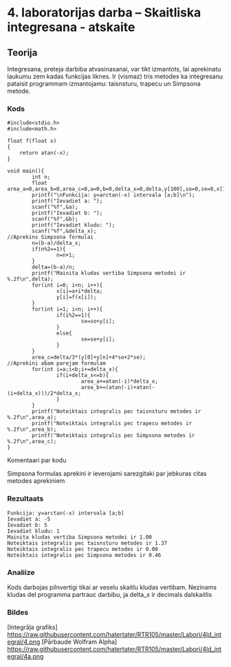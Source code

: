 # 4. laboratorijas darba – Skaitliska integresana - atskaite

## Teorija

Integresana, preteja darbiba atvasinasanai, var tikt izmantots, lai aprekinatu laukumu zem kadas funkcijas liknes.
Ir (vismaz) tris metodes ka integresanu pataisit programmam izmantojamu: taisnsturu, trapecu un Simpsona metode. 

### Kods
```
#include<stdio.h>
#include<math.h>

float f(float x)
{
    return atan(-x);
}

void main(){
        int n;
        float area_a=0,area_b=0,area_c=0,a=0,b=0,delta_x=0,delta,y[100],so=0,se=0,x[100];
        printf("\nFunkcija: y=arctan(-x) intervala [a;b]\n");
        printf("Ievadiet a: ");
        scanf("%f",&a);
        printf("Ievadiet b: ");
        scanf("%f",&b);
        printf("Ievadiet kludu: ");
        scanf("%f",&delta_x);
//Aprekins Simpsona formulai
        n=(b-a)/delta_x;
        if(n%2==1){
                n=n+1;
        }
        delta=(b-a)/n;
        printf("Mainita kludas vertiba Simpsona metodei ir %.2f\n",delta);
        for(int i=0; i<n; i++){
                x[i]=a+i*delta;
                y[i]=f(x[i]);
        }
        for(int i=1; i<n; i++){
                if(i%2==1){
                        so=so+y[i];
                }
                else{
                        se=se+y[i];
                }
        }
        area_c=delta/3*(y[0]+y[n]+4*so+2*se);
//Aprekini abam parejam formulam
        for(int i=a;i<b;i+=delta_x){
                if(i+delta_x<=b){
                        area_a+=atan(-i)*delta_x;
                        area_b+=(atan(-i)+atan(-(i+delta_x)))/2*delta_x;
                }
        }
        printf("Noteiktais integralis pec taisnsturu metodes ir %.2f\n",area_a);
        printf("Noteiktais integralis pec trapecu metodes ir %.2f\n",area_b);
        printf("Noteiktais integralis pec Simpsona metodes ir %.2f\n",area_c);
}
```
Komentaari par kodu 

Simpsona formulas aprekini ir ieverojami sarezgitaki par jebkuras citas metodes aprekiniem 

### Rezultaats
```
Funkcija: y=arctan(-x) intervala [a;b]
Ievadiet a: -5
Ievadiet b: 5
Ievadiet kludu: 1
Mainita kludas vertiba Simpsona metodei ir 1.00
Noteiktais integralis pec taisnsturu metodes ir 1.37
Noteiktais integralis pec trapecu metodes ir 0.00
Noteiktais integralis pec Simpsona metodes ir 0.46

```

### Analiize
  
Kods darbojas pilnvertigi tikai ar veselu skaitlu kludas vertibam. Nezinams kludas del programma partrauc darbibu, ja delta_x ir decimals dalskaitlis

### Bildes
[Integrāļa grafiks] https://raw.githubusercontent.com/hatertater/RTR105/master/Labori/4ld_integral/4.png
[Pārbaude Wolfram Alpha] https://raw.githubusercontent.com/hatertater/RTR105/master/Labori/4ld_integral/4a.png
